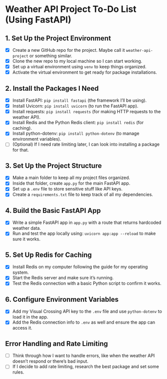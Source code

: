 # Weather API Project To-Do List (Using FastAPI)

## 1. Set Up the Project Environment
- [x] Create a new GitHub repo for the project. Maybe call it `weather-api-project` or something similar.
- [x] Clone the new repo to my local machine so I can start working.
- [x] Set up a virtual environment using `venv` to keep things organized.
- [x] Activate the virtual environment to get ready for package installations.

## 2. Install the Packages I Need
- [x] Install FastAPI: `pip install fastapi` (the framework I’ll be using).
- [x] Install Uvicorn: `pip install uvicorn` (to run the FastAPI app).
- [x] Install requests: `pip install requests` (for making HTTP requests to the weather API).
- [x] Install Redis and the Python Redis client: `pip install redis` (for caching).
- [x] Install python-dotenv: `pip install python-dotenv` (to manage environment variables).
- [ ] (Optional) If I need rate limiting later, I can look into installing a package for that.

## 3. Set Up the Project Structure
- [x] Make a main folder to keep all my project files organized.
- [x] Inside that folder, create `app.py` for the main FastAPI app.
- [x] Set up a `.env` file to store sensitive stuff like API keys.
- [x] Create a `requirements.txt` file to keep track of all my dependencies.

## 4. Build the Basic FastAPI App
- [x] Write a simple FastAPI app in `app.py` with a route that returns hardcoded weather data.
- [x] Run and test the app locally using: `uvicorn app:app --reload` to make sure it works.

## 5. Set Up Redis for Caching
- [x] Install Redis on my computer following the guide for my operating system.
- [x] Start the Redis server and make sure it’s running.
- [x] Test the Redis connection with a basic Python script to confirm it works.

## 6. Configure Environment Variables
- [x] Add my Visual Crossing API key to the `.env` file and use `python-dotenv` to load it in the app.
- [x] Add the Redis connection info to `.env` as well and ensure the app can access it.

## Error Handling and Rate Limiting
- [ ] Think through how I want to handle errors, like when the weather API doesn’t respond or there’s bad input.
- [ ] If I decide to add rate limiting, research the best package and set some rules.